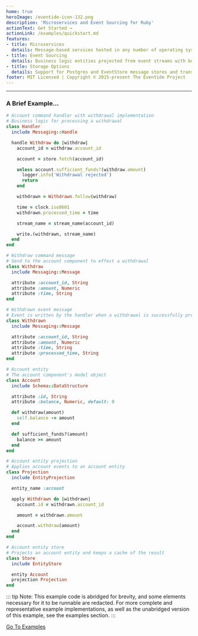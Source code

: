 ```yaml
---
home: true
heroImage: /eventide-icon-132.png
description: 'Microservices and Event Sourcing for Ruby'
actionText: Get Started →
actionLink: /examples/quickstart.md
features:
- title: Microservices
  details: Message-based services hosted in any number of operating system processes or machines, with actor-based pub-sub consumers, component hosting, message dispatching, and handlers
- title: Event Sourcing
  details: Business logic entities projected from event streams with both in-memory, first-level caching and second-level on disk caching
- title: Storage Options
  details: Support for Postgres and EventStore message stores and transports, depending on your performance and scale needs
footer: MIT Licensed | Copyright © 2015-present The Eventide Project
---
```


- - -

### A Brief Example...

``` ruby
# Account command handler with withdrawal implementation
# Business logic for processing a withdrawal
class Handler
  include Messaging::Handle

  handle Withdraw do |withdraw|
    account_id = withdraw.account_id

    account = store.fetch(account_id)

    unless account.sufficient_funds?(withdraw.amount)
      logger.info('Withdrawal rejected')
      return
    end

    withdrawn = Withdrawn.follow(withdraw)

    time = clock.iso8601
    withdrawn.processed_time = time

    stream_name = stream_name(account_id)

    write.(withdrawn, stream_name)
  end
end

# Withdraw command message
# Send to the account component to effect a withdrawal
class Withdraw
  include Messaging::Message

  attribute :account_id, String
  attribute :amount, Numeric
  attribute :time, String
end

# Withdrawn event message
# Event is written by the handler when a withdrawal is successfully processed
class Withdrawn
  include Messaging::Message

  attribute :account_id, String
  attribute :amount, Numeric
  attribute :time, String
  attribute :processed_time, String
end

# Account entity
# The account component's model object
class Account
  include Schema::DataStructure

  attribute :id, String
  attribute :balance, Numeric, default: 0

  def withdraw(amount)
    self.balance -= amount
  end

  def sufficient_funds?(amount)
    balance >= amount
  end
end

# Account entity projection
# Applies account events to an account entity
class Projection
  include EntityProjection

  entity_name :account

  apply Withdrawn do |withdrawn|
    account.id = withdrawn.account_id

    amount = withdrawn.amount

    account.withdraw(amount)
  end
end

# Account entity store
# Projects an account entity and keeps a cache of the result
class Store
  include EntityStore

  entity Account
  projection Projection
end
```

::: tip
Note: This example code is abridged for brevity, and some elements necessary for it to be runnable are redacted. For more complete and representative example implementations, as well as the unabridged version of this example, see the examples section.
:::

<div class="hero">
  <p class="action">
    <a href="/examples/overview.html" class="nav-link action-button">Go To Examples</a>
  </p>
</div>
